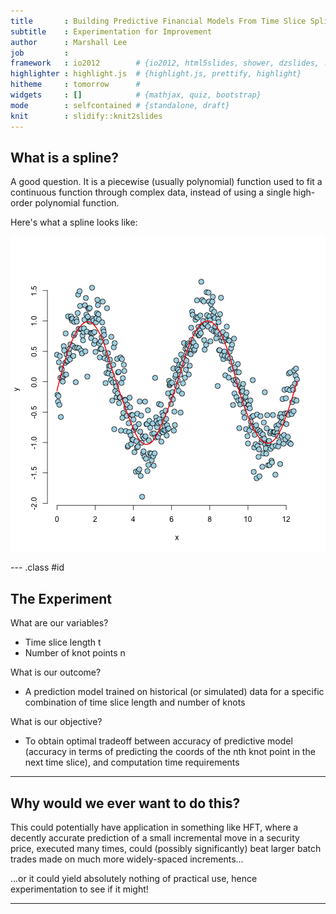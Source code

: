 ```yaml
---
title       : Building Predictive Financial Models From Time Slice Splines
subtitle    : Experimentation for Improvement
author      : Marshall Lee
job         : 
framework   : io2012        # {io2012, html5slides, shower, dzslides, ...}
highlighter : highlight.js  # {highlight.js, prettify, highlight}
hitheme     : tomorrow      # 
widgets     : []            # {mathjax, quiz, bootstrap}
mode        : selfcontained # {standalone, draft}
knit        : slidify::knit2slides
---
```


## What is a spline?

A good question.  It is a piecewise (usually polynomial) function used to fit a continuous function through complex data, instead of using a single high-order polynomial function.

Here's what a spline looks like:

![plot of chunk unnamed-chunk-1](assets/fig/unnamed-chunk-1.png) 

--- .class #id 

## The Experiment

What are our variables?
- Time slice length t
- Number of knot points n

What is our outcome?
- A prediction model trained on historical (or simulated) data for a specific combination of time slice length and number of knots

What is our objective?
- To obtain optimal tradeoff between accuracy of predictive model (accuracy in terms of predicting the coords of the nth knot point in the next time slice), and computation time requirements

---

## Why would we ever want to do this?

This could potentially have application in something like HFT, where a decently accurate prediction of a small incremental move in a security price, executed many times, could (possibly significantly) beat larger batch trades made on much more widely-spaced increments...

...or it could yield absolutely nothing of practical use, hence experimentation to see if it might!

---
